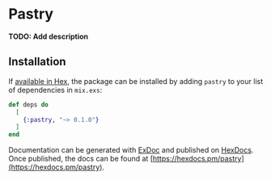 # Pastry

**TODO: Add description**

## Installation

If [available in Hex](https://hex.pm/docs/publish), the package can be installed
by adding `pastry` to your list of dependencies in `mix.exs`:

```elixir
def deps do
  [
    {:pastry, "~> 0.1.0"}
  ]
end
```

Documentation can be generated with [ExDoc](https://github.com/elixir-lang/ex_doc)
and published on [HexDocs](https://hexdocs.pm). Once published, the docs can
be found at [https://hexdocs.pm/pastry](https://hexdocs.pm/pastry).

